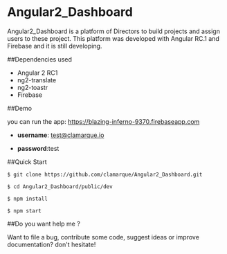 # Angular2_Dashboard

Angular2_Dashboard is a platform of Directors to build projects and assign users to these project. This platform was developed with Angular RC.1 and Firebase and it is still developing.

##Dependencies used

- Angular 2 RC1
- ng2-translate
- ng2-toastr
- Firebase

##Demo

you can run the app: https://blazing-inferno-9370.firebaseapp.com 

* **username**: test@clamarque.io

* **password**:test


##Quick Start

`$ git clone https://github.com/clamarque/Angular2_Dashboard.git`

`$ cd Angular2_Dashboard/public/dev`

`$ npm install`

`$ npm start`

##Do you want help me ?

Want to file a bug, contribute some code, suggest ideas or improve documentation? don't hesitate!




